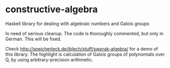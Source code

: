 # constructive-algebra
Haskell library for dealing with algebraic numbers and Galois groups

In need of serious cleanup. The code is thoroughly commented, but only in
German. This will be fixed.

Check http://speicherleck.de/iblech/stuff/swprak-algebra/ for a demo of this
library. The highlight is calculation of Galois groups of polynomials over Q,
by using arbitrary-precision arithmetic.

